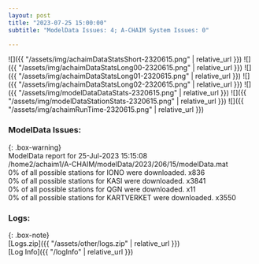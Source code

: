 ```yaml
---
layout: post
title: "2023-07-25 15:00:00"
subtitle: "ModelData Issues: 4; A-CHAIM System Issues: 0"

---
```


![]({{ "/assets/img/achaimDataStatsShort-2320615.png" | relative_url }})
![]({{ "/assets/img/achaimDataStatsLong00-2320615.png" | relative_url }})
![]({{ "/assets/img/achaimDataStatsLong01-2320615.png" | relative_url }})
![]({{ "/assets/img/achaimDataStatsLong02-2320615.png" | relative_url }})
![]({{ "/assets/img/modelDataDataStats-2320615.png" | relative_url }})
![]({{ "/assets/img/modelDataStationStats-2320615.png" | relative_url }})
![]({{ "/assets/img/achaimRunTime-2320615.png" | relative_url }})


### ModelData Issues:  
  
{: .box-warning}  
 ModelData report for 25-Jul-2023 15:15:08   
 /home2/achaim1/A-CHAIM/modelData/2023/206/15/modelData.mat   
 0% of all possible stations for IONO were downloaded. x836   
 0% of all possible stations for KASI were downloaded. x3841   
 0% of all possible stations for QGN were downloaded. x11   
 0% of all possible stations for KARTVERKET were downloaded. x3550   
  


### Logs:  
  
{: .box-note}  
[Logs.zip]({{ "/assets/other/logs.zip" | relative_url }})  
[Log Info]({{ "/logInfo" | relative_url }})  
